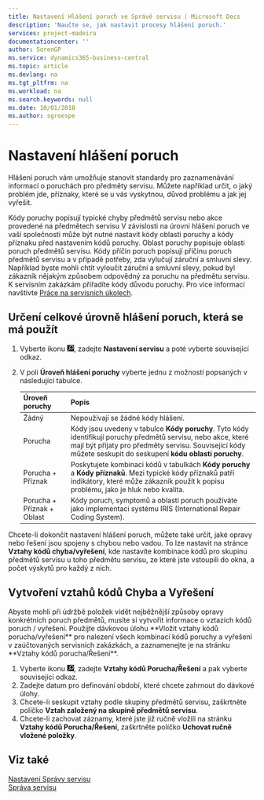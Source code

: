 ```yaml
---
title: Nastavení Hlášení poruch ve Správě servisu | Microsoft Docs
description: 'Naučte se, jak nastavit procesy hlášení poruch.'
services: project-madeira
documentationcenter: ''
author: SorenGP
ms.service: dynamics365-business-central
ms.topic: article
ms.devlang: na
ms.tgt_pltfrm: na
ms.workload: na
ms.search.keywords: null
ms.date: 10/01/2018
ms.author: sgroespe
---
```


# <a name="set-up-fault-reporting"></a>Nastavení hlášení poruch
Hlášení poruch vám umožňuje stanovit standardy pro zaznamenávání informací o poruchách pro předměty servisu. Můžete například určit, o jaký problém jde, příznaky, které se u vás vyskytnou, důvod problému a jak jej vyřešit.  

Kódy poruchy popisují typické chyby předmětů servisu nebo akce provedené na předmětech servisu V závislosti na úrovni hlášení poruch ve vaší společnosti může být nutné nastavit kódy oblasti poruchy a kódy příznaku před nastavením kódů poruchy. Oblast poruchy popisuje oblasti poruch předmětů servisu. Kódy příčin poruch popisují příčinu poruch předmětů servisu a v případě potřeby, zda vylučují záruční a smluvní slevy. Například byste mohli chtít vyloučit záruční a smluvní slevy, pokud byl zákazník nějakým způsobem odpovědný za poruchu na předmětu servisu. K servisním zakázkám přiřadíte kódy důvodu poruchy. Pro více informací navštivte [Práce na servisních úkolech](service-how-to-work-on-service-tasks.md).  

## <a name="to-specify-the-overall-level-of-fault-reporting-to-use"></a>Určení celkové úrovně hlášení poruch, která se má použít
1. Vyberte ikonu ![Žárovky, která otevře funkci Řekněte mi](media/ui-search/search_small.png "Řekněte mi, co chcete dělat"), zadejte **Nastavení servisu** a poté vyberte související odkaz.
2. V poli **Úroveň hlášení poruchy** vyberte jednu z možností popsaných v následující tabulce.  

    |**Úroveň poruchy**|**Popis**|  
    |------------|-------------|  
    |Žádný | Nepoužívají se žádné kódy hlášení.|  
    |Porucha | Kódy jsou uvedeny v tabulce **Kódy poruchy**. Tyto kódy identifikují poruchy předmětů servisu, nebo akce, které mají být přijaty pro předměty servisu. Související kódy můžete seskupit do seskupení **kódu oblasti poruchy**.|  
    |Porucha + Příznak | Poskytujete kombinaci kódů v tabulkách **Kódy poruchy** a **Kódy příznaků**. Mezi typické kódy příznaků patří indikátory, které může zákazník použít k popisu problému, jako je hluk nebo kvalita.|  
    |Porucha + Příznak + Oblast | Kódy poruch, symptomů a oblastí poruch používáte jako implementaci systému IRIS (International Repair Coding System).|  

Chcete-li dokončit nastavení hlášení poruch, můžete také určit, jaké opravy nebo řešení jsou spojeny s chybou nebo vadou. To lze nastavit na stránce **Vztahy kódů chyba/vyřešení**, kde nastavíte kombinace kódů pro skupinu předmětů servisu u toho předmětu servisu, ze které jste vstoupili do okna, a počet výskytů pro každý z nich.

## <a name="to-create-fault-and-resolution-code-relationships"></a>Vytvoření vztahů kódů Chyba a Vyřešení
<!--this needs to go in a working with topic--> Abyste mohli při údržbě položek vidět nejběžnější způsoby opravy konkrétních poruch předmětů, musíte si vytvořit informace o vztazích kódů poruch / vyřešení. Použijte dávkovou úlohu **Vložit vztahy kódů porucha/vyřešení** pro nalezení všech kombinací kódů poruchy a vyřešení v zaúčtovaných  servisních zakázkách, a zaznamenejte je na stránku **Vztahy kódů porucha/Řešení**.

1. Vyberte ikonu ![Žárovky, která otevře funkci Řekněte mi](media/ui-search/search_small.png "Řekněte mi, co chcete dělat"), zadejte **Vztahy kódů Porucha/Řešení** a pak vyberte související odkaz.  
2. Zadejte datum pro definování období, které chcete zahrnout do dávkové úlohy.  
3. Chcete-li seskupit vztahy podle skupiny předmětů servisu, zaškrtněte políčko **Vztah založený na skupině předmětů servisu**.  
4. Chcete-li zachovat záznamy, které jste již ručně vložili na stránku **Vztahy kódů  Porucha/Řešení**, zaškrtněte políčko **Uchovat ručně vložené položky**.  

## <a name="see-also"></a>Viz také
[Nastavení Správy servisu](service-setup-service.md)  
[Správa servisu](service-service.md)  
